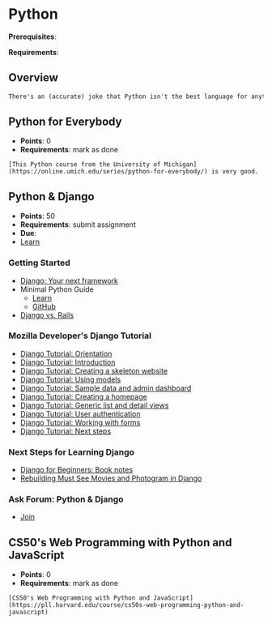 # Python

**Prerequisites**:

**Requirements**:

## Overview
```md
There's an (accurate) joke that Python isn't the best language for anything, but it's the second best language for everything. You should be conversant in Python.
```

## Python for Everybody
- **Points**: 0
- **Requirements**: mark as done
```
[This Python course from the University of Michigan](https://online.umich.edu/series/python-for-everybody/) is very good.
```

## Python & Django
- **Points**: 50
- **Requirements**: submit assignment
- **Due**: 
- [Learn](https://learn.firstdraft.com/runs/22-from-ruby-rails-to-python-django)

### Getting Started
- [Django: Your next framework](https://github.com/appdev-lessons/your-next-framework-django)
- Minimal Python Guide
  - [Learn](https://learn.firstdraft.com/lessons/397-minimal-py)
  - [GitHub](https://github.com/appdev-lessons/minimal-py)
- [Django vs. Rails](https://github.com/appdev-lessons/django-rails-comparison)

### Mozilla Developer's Django Tutorial
- [Django Tutorial: Orientation](https://github.com/appdev-lessons/django-tutorial-companion-orientation)
- [Django Tutorial: Introduction](https://github.com/appdev-lessons/django-tutorial-companion-intro)
- [Django Tutorial: Creating a skeleton website](https://github.com/appdev-lessons/django-tutorial-companion-creating-skeleton)
- [Django Tutorial: Using models](https://github.com/appdev-lessons/django-tutorial-companion-models)
- [Django Tutorial: Sample data and admin dashboard](https://github.com/appdev-lessons/django-tutorial-companion-admin-dash)
- [Django Tutorial: Creating a homepage](https://github.com/appdev-lessons/django-tutorial-companion-homepage)
- [Django Tutorial: Generic list and detail views](https://github.com/appdev-lessons/django-tutorial-companion-generic-views)
- [Django Tutorial: User authentication](https://github.com/appdev-lessons/django-tutorial-companion-user-auth)
- [Django Tutorial: Working with forms](https://github.com/appdev-lessons/django-tutorial-companion-forms)
- [Django Tutorial: Next steps](https://github.com/appdev-lessons/django-tutorial-companion-next-steps)

### Next Steps for Learning Django
- [Django for Beginners: Book notes](https://github.com/appdev-lessons/django-for-beginners-book-notes)
- [Rebuilding Must See Movies and Photogram in Django](https://github.com/appdev-lessons/django-rebuilding-msm-and-photogram)

### Ask Forum: Python & Django
- [Join](https://ask.firstdraft.com/forums/14-from-ruby-rails-to-python-django?token=c1JPGEaqZK28qDDqspGGAcer)

## CS50's Web Programming with Python and JavaScript
- **Points**: 0
- **Requirements**: mark as done
```
[CS50's Web Programming with Python and JavaScript](https://pll.harvard.edu/course/cs50s-web-programming-python-and-javascript)
```
